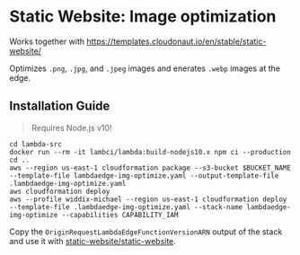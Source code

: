 # Static Website: Image optimization

Works together with https://templates.cloudonaut.io/en/stable/static-website/

Optimizes `.png`, `.jpg`, and `.jpeg` images  and enerates `.webp` images at the edge.

## Installation Guide

> Requires Node.js v10!

```
cd lambda-src
docker run --rm -it lambci/lambda:build-nodejs10.x npm ci --production
cd ..
aws --region us-east-1 cloudformation package --s3-bucket $BUCKET_NAME --template-file lambdaedge-img-optimize.yaml --output-template-file .lambdaedge-img-optimize.yaml
aws cloudformation deploy
aws --profile widdix-michael --region us-east-1 cloudformation deploy --template-file .lambdaedge-img-optimize.yaml --stack-name lambdaedge-img-optimize --capabilities CAPABILITY_IAM
```

Copy the `OriginRequestLambdaEdgeFunctionVersionARN` output of the stack and use it with [static-website/static-website](https://templates.cloudonaut.io/en/stable/static-website/).
